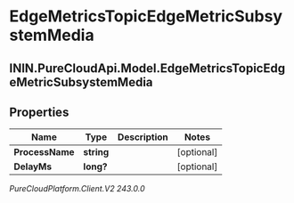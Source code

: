 # EdgeMetricsTopicEdgeMetricSubsystemMedia

## ININ.PureCloudApi.Model.EdgeMetricsTopicEdgeMetricSubsystemMedia

## Properties

|Name | Type | Description | Notes|
|------------ | ------------- | ------------- | -------------|
| **ProcessName** | **string** |  | [optional] |
| **DelayMs** | **long?** |  | [optional] |



_PureCloudPlatform.Client.V2 243.0.0_
